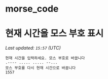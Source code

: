 # morse_code
# 현재 시간을 모스 부호 표시
<!-- MORSE_TIME_START -->
_Last updated: `15:57` (UTC)_

```
현재 시간을 입력하세요. 모스 부호로 바꿉니다
.---- ..... ..... --...
모스 부호를 다시 현재 시간으로 바꿉니다
1557
```
<!-- MORSE_TIME_END -->
